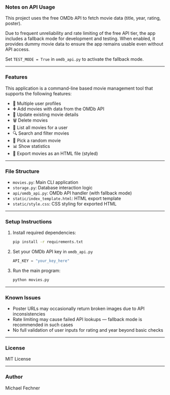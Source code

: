 ### Notes on API Usage

This project uses the free OMDb API to fetch movie data (title, year, rating, poster).

Due to frequent unreliability and rate limiting of the free API tier, the app includes a fallback mode for development and testing. When enabled, it provides dummy movie data to ensure the app remains usable even without API access.

Set `TEST_MODE = True` in `omdb_api.py` to activate the fallback mode.

---

### Features

This application is a command-line based movie management tool that supports the following features:

* 👤 Multiple user profiles
* ➕ Add movies with data from the OMDb API
* 📝 Update existing movie details
* 🗑️ Delete movies
* 📃 List all movies for a user
* 🔍 Search and filter movies
* 🎲 Pick a random movie
* 📊 Show statistics
* 📂 Export movies as an HTML file (styled)

---

### File Structure

* `movies.py`: Main CLI application
* `storage.py`: Database interaction logic
* `api/omdb_api.py`: OMDb API handler (with fallback mode)
* `static/index_template.html`: HTML export template
* `static/style.css`: CSS styling for exported HTML

---

### Setup Instructions

1. Install required dependencies:

   ```bash
   pip install -r requirements.txt
   ```

2. Set your OMDb API key in `omdb_api.py`

   ```python
   API_KEY = "your_key_here"
   ```

3. Run the main program:

   ```bash
   python movies.py
   ```

---

### Known Issues

* Poster URLs may occasionally return broken images due to API inconsistencies
* Rate limiting may cause failed API lookups — fallback mode is recommended in such cases
* No full validation of user inputs for rating and year beyond basic checks

---

### License

MIT License

---

### Author

Michael Fechner
